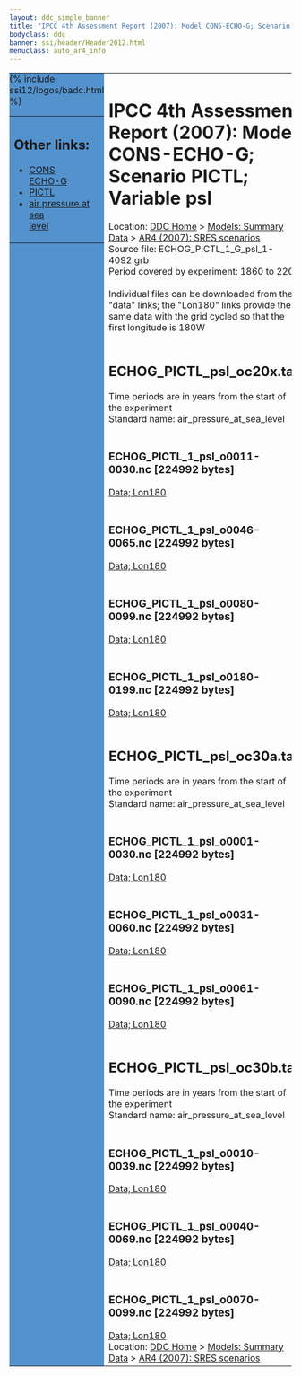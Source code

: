 ```yaml
---
layout: ddc_simple_banner
title: "IPCC 4th Assessment Report (2007): Model CONS-ECHO-G; Scenario PICTL; Variable psl"
bodyclass: ddc
banner: ssi/header/Header2012.html
menuclass: auto_ar4_info
---
```



<table width="100%" border="0" cellspacing="0" cellpadding="0" style="border-collapse: collapse;">
<tr style="margin:0;padding:0;border:0;">
<td style="margin:0;padding:0;border:0;height:1pt;width:150pt;background:#5492CD;" valign="top" >

<div id="lh-col2" class="auto_ar4_info">
<table class="menumain" bgcolor="#5492CD" cellspacing="0" width="100%" border="0">
<tr><td>
<h2> Other links:</h2>
<ul>
<li><a href="/auto/ar4/model-CONS-ECHO-G.html">CONS<br/>ECHO-G</a></li>
<li><a href="/auto/ar4/scenario-PICTL.html">PICTL</a></li>
<li><a href="/auto/ar4/var-air_pressure_at_sea_level.html">air pressure at sea<br/> level</a></li>
</ul>
</td></tr>
{% include ssi12/logos/badc.html %}
</table>
</div>
</td>
<td><h1>IPCC 4th Assessment Report (2007): Model CONS-ECHO-G; Scenario PICTL; Variable psl</h1>

<!-- Breadcrumb1 -->
<div id="breadcrumb1" align="left">
Location: <a href="/index.html">DDC Home</a> > <a href="/sim/gcm_clim/">Models: Summary Data</a>
> <a href="/sim/gcm_clim/SRES_AR4/index.html">AR4 (2007): SRES scenarios</a>
</div>
<!-- End of Breadcrumb1 -->Source file: ECHOG_PICTL_1_G_psl_1-4092.grb
<br/>
Period covered by experiment: 1860 to 2200<br/>
<br/>Individual files can be downloaded from the "data" links; the "Lon180" links provide the same data
         with the grid cycled so that the first longitude is 180W<br/>
<br/><h2>ECHOG_PICTL_psl_oc20x.tar</h2>
Time periods are in years from the start of the experiment<br/>
Standard name: air_pressure_at_sea_level<br>
<br/><h3>ECHOG_PICTL_1_psl_o0011-0030.nc [224992 bytes]</h3>
<a href="/cgi-bin/downl/ar4_nc/psl/ECHOG_PICTL_1_psl_o0011-0030.nc">Data; </a><a href="/cgi-bin/downl/ar4_nc/psl/ECHOG_PICTL_1_psl_o0011-0030.cyto180.nc"> Lon180</a><br/>
<br/><h3>ECHOG_PICTL_1_psl_o0046-0065.nc [224992 bytes]</h3>
<a href="/cgi-bin/downl/ar4_nc/psl/ECHOG_PICTL_1_psl_o0046-0065.nc">Data; </a><a href="/cgi-bin/downl/ar4_nc/psl/ECHOG_PICTL_1_psl_o0046-0065.cyto180.nc"> Lon180</a><br/>
<br/><h3>ECHOG_PICTL_1_psl_o0080-0099.nc [224992 bytes]</h3>
<a href="/cgi-bin/downl/ar4_nc/psl/ECHOG_PICTL_1_psl_o0080-0099.nc">Data; </a><a href="/cgi-bin/downl/ar4_nc/psl/ECHOG_PICTL_1_psl_o0080-0099.cyto180.nc"> Lon180</a><br/>
<br/><h3>ECHOG_PICTL_1_psl_o0180-0199.nc [224992 bytes]</h3>
<a href="/cgi-bin/downl/ar4_nc/psl/ECHOG_PICTL_1_psl_o0180-0199.nc">Data; </a><a href="/cgi-bin/downl/ar4_nc/psl/ECHOG_PICTL_1_psl_o0180-0199.cyto180.nc"> Lon180</a><br/>
<br/><h2>ECHOG_PICTL_psl_oc30a.tar</h2>
Time periods are in years from the start of the experiment<br/>
Standard name: air_pressure_at_sea_level<br>
<br/><h3>ECHOG_PICTL_1_psl_o0001-0030.nc [224992 bytes]</h3>
<a href="/cgi-bin/downl/ar4_nc/psl/ECHOG_PICTL_1_psl_o0001-0030.nc">Data; </a><a href="/cgi-bin/downl/ar4_nc/psl/ECHOG_PICTL_1_psl_o0001-0030.cyto180.nc"> Lon180</a><br/>
<br/><h3>ECHOG_PICTL_1_psl_o0031-0060.nc [224992 bytes]</h3>
<a href="/cgi-bin/downl/ar4_nc/psl/ECHOG_PICTL_1_psl_o0031-0060.nc">Data; </a><a href="/cgi-bin/downl/ar4_nc/psl/ECHOG_PICTL_1_psl_o0031-0060.cyto180.nc"> Lon180</a><br/>
<br/><h3>ECHOG_PICTL_1_psl_o0061-0090.nc [224992 bytes]</h3>
<a href="/cgi-bin/downl/ar4_nc/psl/ECHOG_PICTL_1_psl_o0061-0090.nc">Data; </a><a href="/cgi-bin/downl/ar4_nc/psl/ECHOG_PICTL_1_psl_o0061-0090.cyto180.nc"> Lon180</a><br/>
<br/><h2>ECHOG_PICTL_psl_oc30b.tar</h2>
Time periods are in years from the start of the experiment<br/>
Standard name: air_pressure_at_sea_level<br>
<br/><h3>ECHOG_PICTL_1_psl_o0010-0039.nc [224992 bytes]</h3>
<a href="/cgi-bin/downl/ar4_nc/psl/ECHOG_PICTL_1_psl_o0010-0039.nc">Data; </a><a href="/cgi-bin/downl/ar4_nc/psl/ECHOG_PICTL_1_psl_o0010-0039.cyto180.nc"> Lon180</a><br/>
<br/><h3>ECHOG_PICTL_1_psl_o0040-0069.nc [224992 bytes]</h3>
<a href="/cgi-bin/downl/ar4_nc/psl/ECHOG_PICTL_1_psl_o0040-0069.nc">Data; </a><a href="/cgi-bin/downl/ar4_nc/psl/ECHOG_PICTL_1_psl_o0040-0069.cyto180.nc"> Lon180</a><br/>
<br/><h3>ECHOG_PICTL_1_psl_o0070-0099.nc [224992 bytes]</h3>
<a href="/cgi-bin/downl/ar4_nc/psl/ECHOG_PICTL_1_psl_o0070-0099.nc">Data; </a><a href="/cgi-bin/downl/ar4_nc/psl/ECHOG_PICTL_1_psl_o0070-0099.cyto180.nc"> Lon180</a><br/>
<!-- Breadcrumb2 -->
<div id="breadcrumb2" align="left">
Location: <a href="/index.html">DDC Home</a> > <a href="/sim/gcm_clim/">Models: Summary Data</a>
> <a href="/sim/gcm_clim/SRES_AR4/index.html">AR4 (2007): SRES scenarios</a>
</div>
<!-- End of Breadcrumb2 --></td></tr></table>
